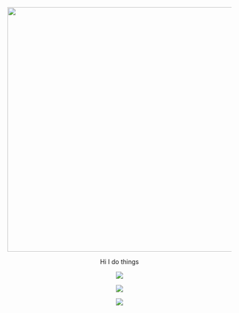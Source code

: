 <p align="center">
  <img width="890" height="550" src ="https://upload.wikimedia.org/wikipedia/en/thumb/c/c3/Flag_of_France.svg/1200px-Flag_of_France.svg.png">
</p>
<p align="center">
  Hi I do things
</p>
<p align="center">
  <img src="https://visitor-badge.laobi.icu/badge?page_id=Nesanco.visitor-badge">
</p>
<p align="center">
  <img src="https://github-readme-stats.vercel.app/api?username=Nesanco&show_icons=true&theme=tokyonight">
</p>
<p align="center">
  <img src="https://github-readme-stats.vercel.app/api/top-langs/?username=Nesanco">
</p>



